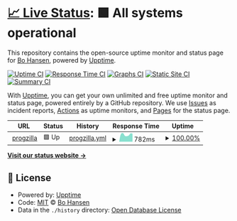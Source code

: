# [📈 Live Status](https://hoboslobo.github.io/progzilla-status): <!--live status--> **🟩 All systems operational**

This repository contains the open-source uptime monitor and status page for [Bo Hansen](https://progzilla.com), powered by [Upptime](https://github.com/upptime/upptime).

[![Uptime CI](https://github.com/hoboslobo/progzilla-status/workflows/Uptime%20CI/badge.svg)](https://github.com/hoboslobo/progzilla-status/actions?query=workflow%3A%22Uptime+CI%22)
[![Response Time CI](https://github.com/hoboslobo/progzilla-status/workflows/Response%20Time%20CI/badge.svg)](https://github.com/hoboslobo/progzilla-status/actions?query=workflow%3A%22Response+Time+CI%22)
[![Graphs CI](https://github.com/hoboslobo/progzilla-status/workflows/Graphs%20CI/badge.svg)](https://github.com/hoboslobo/progzilla-status/actions?query=workflow%3A%22Graphs+CI%22)
[![Static Site CI](https://github.com/hoboslobo/progzilla-status/workflows/Static%20Site%20CI/badge.svg)](https://github.com/hoboslobo/progzilla-status/actions?query=workflow%3A%22Static+Site+CI%22)
[![Summary CI](https://github.com/hoboslobo/progzilla-status/workflows/Summary%20CI/badge.svg)](https://github.com/hoboslobo/progzilla-status/actions?query=workflow%3A%22Summary+CI%22)

With [Upptime](https://upptime.js.org), you can get your own unlimited and free uptime monitor and status page, powered entirely by a GitHub repository. We use [Issues](https://github.com/hoboslobo/progzilla-status/issues) as incident reports, [Actions](https://github.com/hoboslobo/progzilla-status/actions) as uptime monitors, and [Pages](https://hoboslobo.github.io/progzilla-status) for the status page.

<!--start: status pages-->
<!-- This summary is generated by Upptime (https://github.com/upptime/upptime) -->
<!-- Do not edit this manually, your changes will be overwritten -->
<!-- prettier-ignore -->
| URL | Status | History | Response Time | Uptime |
| --- | ------ | ------- | ------------- | ------ |
| <img alt="" src="https://icons.duckduckgo.com/ip3/progzilla.com.ico" height="13"> [progzilla](https://progzilla.com) | 🟩 Up | [progzilla.yml](https://github.com/hoboslobo/progzilla-status/commits/HEAD/history/progzilla.yml) | <details><summary><img alt="Response time graph" src="./graphs/progzilla/response-time-week.png" height="20"> 782ms</summary><br><a href="https://hoboslobo.github.io/progzilla-status/history/progzilla"><img alt="Response time 787" src="https://img.shields.io/endpoint?url=https%3A%2F%2Fraw.githubusercontent.com%2Fhoboslobo%2Fprogzilla-status%2FHEAD%2Fapi%2Fprogzilla%2Fresponse-time.json"></a><br><a href="https://hoboslobo.github.io/progzilla-status/history/progzilla"><img alt="24-hour response time 785" src="https://img.shields.io/endpoint?url=https%3A%2F%2Fraw.githubusercontent.com%2Fhoboslobo%2Fprogzilla-status%2FHEAD%2Fapi%2Fprogzilla%2Fresponse-time-day.json"></a><br><a href="https://hoboslobo.github.io/progzilla-status/history/progzilla"><img alt="7-day response time 782" src="https://img.shields.io/endpoint?url=https%3A%2F%2Fraw.githubusercontent.com%2Fhoboslobo%2Fprogzilla-status%2FHEAD%2Fapi%2Fprogzilla%2Fresponse-time-week.json"></a><br><a href="https://hoboslobo.github.io/progzilla-status/history/progzilla"><img alt="30-day response time 787" src="https://img.shields.io/endpoint?url=https%3A%2F%2Fraw.githubusercontent.com%2Fhoboslobo%2Fprogzilla-status%2FHEAD%2Fapi%2Fprogzilla%2Fresponse-time-month.json"></a><br><a href="https://hoboslobo.github.io/progzilla-status/history/progzilla"><img alt="1-year response time 787" src="https://img.shields.io/endpoint?url=https%3A%2F%2Fraw.githubusercontent.com%2Fhoboslobo%2Fprogzilla-status%2FHEAD%2Fapi%2Fprogzilla%2Fresponse-time-year.json"></a></details> | <details><summary><a href="https://hoboslobo.github.io/progzilla-status/history/progzilla">100.00%</a></summary><a href="https://hoboslobo.github.io/progzilla-status/history/progzilla"><img alt="All-time uptime 100.00%" src="https://img.shields.io/endpoint?url=https%3A%2F%2Fraw.githubusercontent.com%2Fhoboslobo%2Fprogzilla-status%2FHEAD%2Fapi%2Fprogzilla%2Fuptime.json"></a><br><a href="https://hoboslobo.github.io/progzilla-status/history/progzilla"><img alt="24-hour uptime 100.00%" src="https://img.shields.io/endpoint?url=https%3A%2F%2Fraw.githubusercontent.com%2Fhoboslobo%2Fprogzilla-status%2FHEAD%2Fapi%2Fprogzilla%2Fuptime-day.json"></a><br><a href="https://hoboslobo.github.io/progzilla-status/history/progzilla"><img alt="7-day uptime 100.00%" src="https://img.shields.io/endpoint?url=https%3A%2F%2Fraw.githubusercontent.com%2Fhoboslobo%2Fprogzilla-status%2FHEAD%2Fapi%2Fprogzilla%2Fuptime-week.json"></a><br><a href="https://hoboslobo.github.io/progzilla-status/history/progzilla"><img alt="30-day uptime 100.00%" src="https://img.shields.io/endpoint?url=https%3A%2F%2Fraw.githubusercontent.com%2Fhoboslobo%2Fprogzilla-status%2FHEAD%2Fapi%2Fprogzilla%2Fuptime-month.json"></a><br><a href="https://hoboslobo.github.io/progzilla-status/history/progzilla"><img alt="1-year uptime 100.00%" src="https://img.shields.io/endpoint?url=https%3A%2F%2Fraw.githubusercontent.com%2Fhoboslobo%2Fprogzilla-status%2FHEAD%2Fapi%2Fprogzilla%2Fuptime-year.json"></a></details>

<!--end: status pages-->

[**Visit our status website →**](https://hoboslobo.github.io/progzilla-status)

## 📄 License

- Powered by: [Upptime](https://github.com/upptime/upptime)
- Code: [MIT](./LICENSE) © [Bo Hansen](https://progzilla.com)
- Data in the `./history` directory: [Open Database License](https://opendatacommons.org/licenses/odbl/1-0/)

